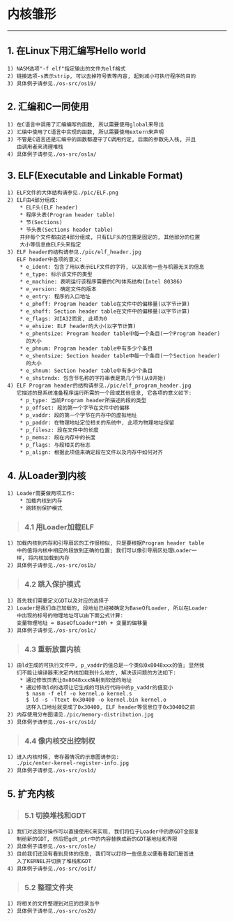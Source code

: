 # **内核雏形** #
***



## **1. 在Linux下用汇编写Hello world** ##
    1) NASM选项"-f elf"指定输出的文件为elf格式
    2) 链接选项-s表示strip, 可以去掉符号表等内容, 起到减小可执行程序的目的
    3) 具体例子请参见./os-src/os19/ 




## **2. 汇编和C一同使用** ##
    1) 在C语言中调用了汇编编写的函数, 所以需要使用global来导出
    2) 汇编中使用了C语言中实现的函数, 所以需要使用extern来声明
    3) 不管是C语言还是汇编中的函数都遵守了C调用约定, 后面的参数先入栈, 并且
       由调用者来清理堆栈
    4) 具体例子请参见./os-src/os1a/




## **3. ELF(Executable and Linkable Format)** ##
    1) ELF文件的大体结构请参见./pic/ELF.png
    2) ELF由4部分组成:
        * ELF头(ELF header)
        * 程序头表(Program header table)
        * 节(Sections)
        * 节头表(Sections header table)
        并非每个文件都由这4部分组成, 只有ELF头的位置是固定的, 其他部分的位置
        大小等信息由ELF头来指定
    3) ELF header的结构请参见./pic/elf_header.jpg
       ELF header中各项的意义:
        * e_ident: 包含了用以表示ELF文件的字符, 以及其他一些与机器无关的信息
        * e_type: 标示该文件的类型
        * e_machine: 表明运行该程序需要的CPU体系结构(Intel 80386)
        * e_version: 确定文件的版本
        * e_entry: 程序的入口地址
        * e_phoff: Program header table在文件中的偏移量(以字节计算)
        * e_shoff: Section header table在文件中的偏移量(以字节计算)
        * e_flags: 对IA32而言, 此项为0
        * e_ehsize: ELF header的大小(以字节计算)
        * e_phentsize: Program header table中每一个条目(一个Program header)
          的大小 
        * e_phnum: Program header table中有多少个条目
        * e_shentsize: Section header table中每一个条目(一个Section header)
          的大小
        * e_shnum: Section header table中有多少个条目 
        * e_shstrndx: 包含节名称的字符串表是第几个节(从0开始) 
    4) ELF Program header的结构请参见./pic/elf_program_header.jpg 
       它描述的是系统准备程序运行所需的一个段或其他信息, 它各项的意义如下:
        * p_type: 当前Program header所描述的段的类型
        * p_offset: 段的第一个字节在文件中的偏移
        * p_vaddr: 段的第一个字节在内存中的虚拟地址
        * p_paddr: 在物理地址定位相关的系统中, 此项为物理地址保留
        * p_filesz: 段在文件中的长度
        * p_memsz: 段在内存中的长度
        * p_flags: 与段相关的标志
        * p_align: 根据此项值来确定段在文件以及内存中如何对齐 






## **4. 从Loader到内核** ##
    1) Loader需要做两项工作:
        * 加载内核到内存
        * 跳转到保护模式
> ### **4.1 用Loader加载ELF** ###
    1) 加载内核到内存和引导扇区的工作很相似, 只是要根据Program header table
       中的值将内核中相应的段放到正确的位置; 我们可以像引导扇区处理Loader一 
       样, 将内核加载到内存 
    2) 具体例子请参见./os-src/os1b/
> ### **4.2 跳入保护模式** ###
    1) 首先我们需要定义GDT以及对应的选择子
    2) Loader是我们自己加载的, 段地址已经被确定为BaseOfLoader, 所以在Loader
       中出现的标号的物理地址可以由下面公式计算:
       变量物理地址 = BaseOfLoader*10h + 变量的偏移量 
    3) 具体例子请参见./os-src/os1c/
> ### **4.3 重新放置内核** ###
    1) 由ld生成的可执行文件中, p_vaddr的值总是一个类似0x8048xxx的值; 显然我
       们不能让编译器来决定内核加载到什么地方, 解决该问题的方法如下:
        * 通过修改页表让0x8048xxx映射到较低的地址
        * 通过修改ld的选项让它生成的可执行代码中的p_vaddr的值变小
          $ nasm -f elf -o kernel.o kernel.s 
          $ ld -s -Ttext 0x30400 -o kernel.bin kernel.o 
          这样入口地址就变成了0x30400, ELF header等信息位于0x30400之前 
    2) 内存使用分布图请见./pic/memory-distribution.jpg
    3) 具体例子请参见./os-src/os1d/ 
> ### **4.4 像内核交出控制权** ###
    1) 进入内核时候, 寄存器情况的示意图请参见:
       ./pic/enter-kernel-register-info.jpg
    2) 具体例子请参见./os-src/os1d/ 




## **5. 扩充内核** ##
> ### **5.1 切换堆栈和GDT** ###
    1) 我们对这部分操作可以直接使用C来实现, 我们将位于Loader中的原GDT全部复
       制给新的GDT, 然后把gdt_ptr中的内容替换成新的GDT基地址和界限
    2) 具体例子请参见./os-src/os1e/
    3) 目前我们还没有看到具体的信息, 我们可以打印一些信息以便看看我们是否进
       入了KERNEL并切换了堆栈和GDT 
    4) 具体例子请参见./os-src/os1f/ 
> ### **5.2 整理文件夹** ###
    1) 将相关的文件整理到对应的目录当中
    2) 具体例子请参见./os-src/os20/


